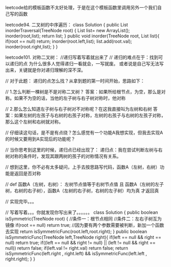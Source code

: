 leetcode给的模板函数不太好处理，于是在这个模板函数里调用另外一个我们自己写的函数

   leetcode94. 二叉树的中序遍历：
   class Solution {
      public List<Integer> inorderTraversal(TreeNode root) {
        List<Integer> list= new ArrayList<Integer>();
        inorder(root,list);
        return list;
      }
      public void inorder(TreeNode root, List list){
        if(root == null) return;
        inorder(root.left,list);
        list.add(root.val);
        inorder(root.right,list);
      }
   }

   leetcode101. 对称二叉树：
//递归写着写着就出来了
//  递归的难点在于：找到可以递归的点 为什么很多人觉得递归一看就会，一写就废。 或者说是自己写无法写出来，关键就是你对递归理解的深不深。

// 对于此题： 递归的点怎么找？从拿到题的第一时间开始，思路如下：

// 1.怎么判断一棵树是不是对称二叉树？ 答案：如果所给根节点，为空，那么是对称。如果不为空的话，当他的左子树与右子树对称时，他对称

// 2.那么怎么知道左子树与右子树对不对称呢？在这我直接叫为左树和右树 答案：如果左树的左孩子与右树的右孩子对称，左树的右孩子与右树的左孩子对称，那么这个左树和右树就对称。

// 仔细读这句话，是不是有点绕？怎么感觉有一个功能A我想实现，但我去实现A的时候又要用到A实现后的功能呢？

// 当你思考到这里的时候，递归点已经出现了： 递归点：我在尝试判断左树与右树对称的条件时，发现其跟两树的孩子的对称情况有关系。

// 想到这里，你不必有太多疑问，上手去按思路写代码，函数A（左树，右树）功能是返回是否对称

// def 函数A（左树，右树）： 左树节点值等于右树节点值 且 函数A（左树的左子树，右树的右子树），函数A（左树的右子树，右树的左子树）均为真 才返回真

// 实现完毕。。。

// 写着写着。。。你就发现你写出来了。。。。。。
   class Solution {
      public boolean isSymmetric(TreeNode root) {
      //条件一：根节点相同
      //条件二：左右子树互为镜像
      if(root == null) return true;
      //因为要有两个参数需要被判断，新加一个函数去实现
      return isSymmetricFunc(root.left,root.right);
      }
      public boolean isSymmetricFunc(TreeNode left,TreeNode right){
        if(left == null && right == null) return true;
        if((left == null && right != null) || (left != null && right == null)) return false;
        if(left.val != right.val) return false;
        return isSymmetricFunc(left.right , right.left) && isSymmetricFunc(left.left , right.right);
    }
}